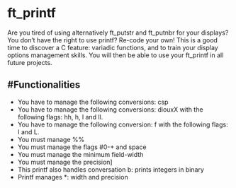 # ft_printf
Are you tired of using alternatively ft_putstr and ft_putnbr for your displays? You don’t have the right to use printf? Re-code your own! This is a good time to discover a C feature: variadic functions, and to train your display options management skills. You will then be able to use your ft_printf in all future projects.

## #Functionalities
- You have to manage the following conversions: csp
- You have to manage the following conversions: diouxX with the following flags: hh, h, l and ll.
- You have to manage the following conversion: f with the following flags: l and L.
- You must manage %%
- You must manage the flags #0-+ and space
- You must manage the minimum field-width
- You must manage the precision]
- This printf also handles conversation b: prints integers in binary
- Printf manages *: width and precision
